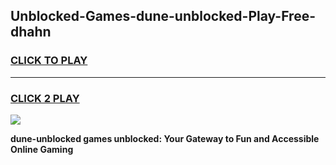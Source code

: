 
## Unblocked-Games-dune-unblocked-Play-Free-dhahn
<h3>
<a href="https://premium76.site?title=dune-unblocked&ref=19M">CLICK TO PLAY</a></h3>
<hr>

<h3>
<a href="https://premium76.site?title=dune-unblocked&ref=19M">CLICK 2 PLAY</a>
  
</h3>

<a href="https://premium76.site?title=dune-unblocked&ref=19M"><img src="https://clearcache.store/games.png"></a>


**dune-unblocked games unblocked: Your Gateway to Fun and Accessible Online Gaming**
